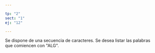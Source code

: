 ```yaml
---

tp: "2"
sect: "1"
ej: "12"

---
```


Se dispone de una secuencia de caracteres.  Se desea  listar las palabras que comiencen con "ALG".